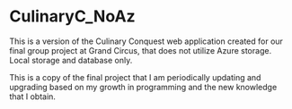 # CulinaryC_NoAz
This is a version of the Culinary Conquest web application created for our final group project at Grand Circus, that does not utilize Azure storage.  Local storage and database only. 


This is a copy of the final project that I am periodically updating and upgrading based on my growth in programming and the new knowledge that I obtain.
